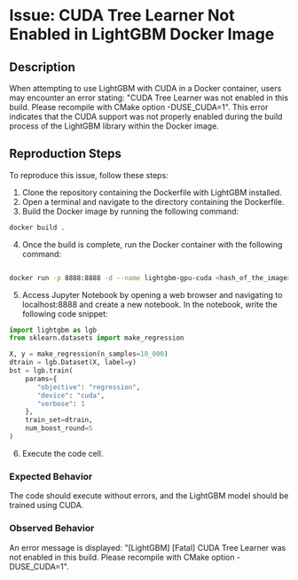 # Issue: CUDA Tree Learner Not Enabled in LightGBM Docker Image

## Description

When attempting to use LightGBM with CUDA in a Docker container, users may encounter an error stating: "CUDA Tree Learner was not enabled in this build. Please recompile with CMake option -DUSE_CUDA=1". This error indicates that the CUDA support was not properly enabled during the build process of the LightGBM library within the Docker image.

## Reproduction Steps

To reproduce this issue, follow these steps:

1. Clone the repository containing the Dockerfile with LightGBM installed.
2. Open a terminal and navigate to the directory containing the Dockerfile.
3. Build the Docker image by running the following command:

```bash
docker build .
```

4. Once the build is complete, run the Docker container with the following command:
```bash

docker run -p 8888:8888 -d --name lightgbm-gpu-cuda <hash_of_the_image>
```

5. Access Jupyter Notebook by opening a web browser and navigating to localhost:8888 and create a new notebook. In the notebook, write the following code snippet:

```python
import lightgbm as lgb
from sklearn.datasets import make_regression

X, y = make_regression(n_samples=10_000)
dtrain = lgb.Dataset(X, label=y)
bst = lgb.train(
	params={
	   "objective": "regression",
	   "device": "cuda",
	   "verbose": 1
	},
	train_set=dtrain,
    num_boost_round=5
)
```
6. Execute the code cell.

### Expected Behavior

The code should execute without errors, and the LightGBM model should be trained using CUDA.

### Observed Behavior

An error message is displayed: "[LightGBM] [Fatal] CUDA Tree Learner was not enabled in this build. Please recompile with CMake option -DUSE_CUDA=1".
